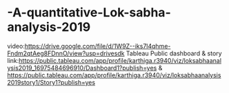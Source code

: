 # -A-quantitative-Lok-sabha-analysis-2019
video:https://drive.google.com/file/d/1W9Z--iks7l4qhme-Fndm2qtAeg8FDnnO/view?usp=drivesdk
Tableau Public dashboard & story link:https://public.tableau.com/app/profile/karthiga.r3940/viz/loksabhaanalysis2019_16975484696910/Dashboard1?publish=yes & https://public.tableau.com/app/profile/karthiga.r3940/viz/loksabhaanalysis2019story1/Story1?publish=yes
